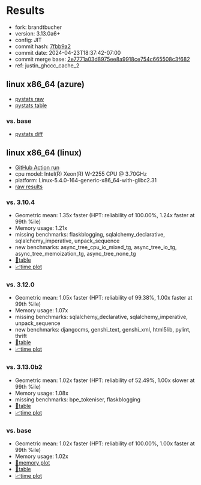 # Results

- fork: brandtbucher
- version: 3.13.0a6+
- config: JIT
- commit hash: [7fbb9a2](https://github.com/brandtbucher/cpython/commit/7fbb9a2)
- commit date: 2024-04-23T18:37:42-07:00
- commit merge base: [2e7771a03d8975ee8a9918ce754c665508c3f682](https://github.com/brandtbucher/cpython/commit/2e7771a03d8975ee8a9918ce754c665508c3f682)
- ref: justin_ghccc_cache_2

## linux x86_64 (azure)

- [pystats raw](bm-20240423-azure-x86_64-brandtbucher-justin_ghccc_cache_2-3.13.0a6%2B-7fbb9a2-pystats.json)
- [pystats table](bm-20240423-azure-x86_64-brandtbucher-justin_ghccc_cache_2-3.13.0a6%2B-7fbb9a2-pystats.md)

### vs. base

- [pystats diff](bm-20240423-azure-x86_64-brandtbucher-justin_ghccc_cache_2-3.13.0a6%2B-7fbb9a2-pystats-vs-base.md)

## linux x86_64 (linux)

- [GitHub Action run](https://github.com/faster-cpython/benchmarking/actions/runs/8811778525)
- cpu model: Intel(R) Xeon(R) W-2255 CPU @ 3.70GHz
- platform: Linux-5.4.0-164-generic-x86_64-with-glibc2.31
- [raw results](bm-20240423-linux-x86_64-brandtbucher-justin_ghccc_cache_2-3.13.0a6%2B-7fbb9a2.json)

### vs. 3.10.4

- Geometric mean: 1.35x faster (HPT: reliability of 100.00%, 1.24x faster at 99th %ile)
- Memory usage: 1.21x
- missing benchmarks: flaskblogging, sqlalchemy_declarative, sqlalchemy_imperative, unpack_sequence
- new benchmarks: async_tree_cpu_io_mixed_tg, async_tree_io_tg, async_tree_memoization_tg, async_tree_none_tg
- [📄table](bm-20240423-linux-x86_64-brandtbucher-justin_ghccc_cache_2-3.13.0a6%2B-7fbb9a2-vs-3.10.4.md)
- [📈time plot](bm-20240423-linux-x86_64-brandtbucher-justin_ghccc_cache_2-3.13.0a6%2B-7fbb9a2-vs-3.10.4.svg)

### vs. 3.12.0

- Geometric mean: 1.05x faster (HPT: reliability of 99.38%, 1.00x faster at 99th %ile)
- Memory usage: 1.07x
- missing benchmarks: sqlalchemy_declarative, sqlalchemy_imperative, unpack_sequence
- new benchmarks: djangocms, genshi_text, genshi_xml, html5lib, pylint, thrift
- [📄table](bm-20240423-linux-x86_64-brandtbucher-justin_ghccc_cache_2-3.13.0a6%2B-7fbb9a2-vs-3.12.0.md)
- [📈time plot](bm-20240423-linux-x86_64-brandtbucher-justin_ghccc_cache_2-3.13.0a6%2B-7fbb9a2-vs-3.12.0.svg)

### vs. 3.13.0b2

- Geometric mean: 1.02x faster (HPT: reliability of 52.49%, 1.00x slower at 99th %ile)
- Memory usage: 1.08x
- missing benchmarks: bpe_tokeniser, flaskblogging
- [📄table](bm-20240423-linux-x86_64-brandtbucher-justin_ghccc_cache_2-3.13.0a6%2B-7fbb9a2-vs-3.13.0b2.md)
- [📈time plot](bm-20240423-linux-x86_64-brandtbucher-justin_ghccc_cache_2-3.13.0a6%2B-7fbb9a2-vs-3.13.0b2.svg)

### vs. base

- Geometric mean: 1.02x faster (HPT: reliability of 100.00%, 1.00x faster at 99th %ile)
- Memory usage: 1.02x
- [🧠memory plot](bm-20240423-linux-x86_64-brandtbucher-justin_ghccc_cache_2-3.13.0a6%2B-7fbb9a2-vs-base-mem.svg)
- [📄table](bm-20240423-linux-x86_64-brandtbucher-justin_ghccc_cache_2-3.13.0a6%2B-7fbb9a2-vs-base.md)
- [📈time plot](bm-20240423-linux-x86_64-brandtbucher-justin_ghccc_cache_2-3.13.0a6%2B-7fbb9a2-vs-base.svg)

